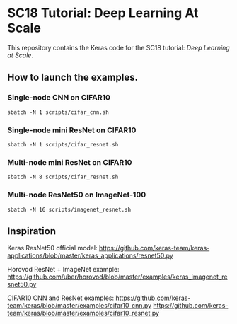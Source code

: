# SC18 Tutorial: Deep Learning At Scale

This repository contains the Keras code for the SC18 tutorial: *Deep Learning at Scale*.

## How to launch the examples.

### Single-node CNN on CIFAR10

`sbatch -N 1 scripts/cifar_cnn.sh`

### Single-node mini ResNet on CIFAR10

`sbatch -N 1 scripts/cifar_resnet.sh`

### Multi-node mini ResNet on CIFAR10

`sbatch -N 8 scripts/cifar_resnet.sh`

### Multi-node ResNet50 on ImageNet-100

`sbatch -N 16 scripts/imagenet_resnet.sh`

## Inspiration

Keras ResNet50 official model:
https://github.com/keras-team/keras-applications/blob/master/keras_applications/resnet50.py

Horovod ResNet + ImageNet example:
https://github.com/uber/horovod/blob/master/examples/keras_imagenet_resnet50.py

CIFAR10 CNN and ResNet examples:
https://github.com/keras-team/keras/blob/master/examples/cifar10_cnn.py
https://github.com/keras-team/keras/blob/master/examples/cifar10_resnet.py
